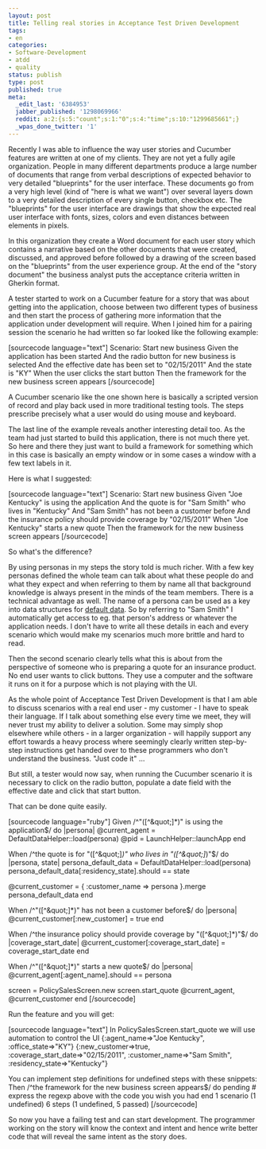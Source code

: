 ```yaml
---
layout: post
title: Telling real stories in Acceptance Test Driven Development
tags:
- en
categories:
- Software-Development
- atdd
- quality
status: publish
type: post
published: true
meta:
  _edit_last: '6384953'
  jabber_published: '1298069966'
  reddit: a:2:{s:5:"count";s:1:"0";s:4:"time";s:10:"1299685661";}
  _wpas_done_twitter: '1'
---
```

Recently I was able to influence the way user stories and Cucumber features are written at one of my clients. They are not yet a fully agile organization. People in many different departments produce a large number of documents that range from verbal descriptions of expected behavior to very detailed "blueprints" for the user interface. These documents go from a very high level (kind of "here is what we want") over several layers down to a very detailed description of every single button, checkbox etc. The "blueprints" for the user interface are drawings that show the expected real user interface with fonts, sizes, colors and even distances between elements in pixels.

In this organization they create a Word document for each user story which contains a narrative based on the other documents that were created, discussed, and approved before followed by a drawing of the screen based on the "blueprints" from the user experience group. At the end of the "story document" the business analyst puts the acceptance criteria written in Gherkin format.

A tester started to work on a Cucumber feature for a story that was about getting into the application, choose between two different types of business and then start the process of gathering more information that the application under development will require. When I joined him for a pairing session the scenario he had written so far looked like the following example:

[sourcecode language="text"]
Scenario: Start new business
	Given the application has been started
	And the radio button for new business is selected
	And the effective date has been set to &quot;02/15/2011&quot;
	And the state is &quot;KY&quot;
	When the user clicks the start button
	Then the framework for the new business screen appears
[/sourcecode]

A Cucumber scenario like the one shown here is basically a scripted version of record and play back used in more traditional testing tools. The steps prescribe precisely what a user would do using mouse and keyboard. 

The last line of the example reveals another interesting detail too. As the team had just started to build this application, there is not much there yet. So here and there they just want to build a framework for something which in this case is basically an empty window or in some cases a window with a few text labels in it.

Here is what I suggested:

[sourcecode language="text"]
Scenario: Start new business
	Given &quot;Joe Kentucky&quot; is using the application
	And the quote is for &quot;Sam Smith&quot; who lives in &quot;Kentucky&quot;
	And &quot;Sam Smith&quot; has not been a customer before
	And the insurance policy should provide coverage by &quot;02/15/2011&quot;
	When &quot;Joe Kentucky&quot; starts a new quote
	Then the framework for the new business screen appears
[/sourcecode]

So what's the difference?

By using personas in my steps the story told is much richer. With a few key personas defined the whole team can talk about what these people do and what they expect and when referring to them by name all that background knowledge is always present in the minds of the team members. There is a technical advantage as well. The name of a persona can be used as a key into data structures for <a href="http://www.cheezyworld.com/2010/11/21/ui-tests-default-dat/">default data</a>. So by referring to "Sam Smith" I automatically get access to eg. that person's address or whatever the application needs. I don't have to write all these details in each and every scenario which would make my scenarios much more brittle and hard to read.

Then the second scenario clearly tells what this is about from the perspective of someone who is preparing a quote for an insurance product. No end user wants to click buttons. They use a computer and the software it runs on it for a purpose which is not playing with the UI.

As the whole point of Acceptance Test Driven Development is that I am able to discuss scenarios with a real end user - my customer - I have to speak their language. If I talk about something else every time we meet, they will never trust my ability to deliver a solution. Some may simply shop elsewhere while others - in a larger organization - will happily support any effort towards a heavy process where seemingly clearly written step-by-step instructions get handed over to these programmers who don't understand the business. "Just code it" ...

But still, a tester would now say, when running the Cucumber scenario it is necessary to click on the radio button, populate a date field with the effective date and click that start button.

That can be done quite easily.

[sourcecode language="ruby"]
Given /^&quot;([^\&quot;]*)&quot; is using the application$/ do |persona|
  @current_agent = DefaultDataHelper::load(persona)
  @pid = LaunchHelper::launchApp
end

When /^the quote is for &quot;([^\&quot;]*)&quot; who lives in &quot;([^\&quot;]*)&quot;$/ do |persona, state|
  persona_default_data = DefaultDataHelper::load(persona)
  persona_default_data[:residency_state].should == state

  @current_customer  = { :customer_name =&gt; persona }.merge persona_default_data
end

When /^&quot;([^\&quot;]*)&quot; has not been a customer before$/ do |persona|
  @current_customer[:new_customer] = true
end

When /^the insurance policy should provide coverage by &quot;([^\&quot;]*)&quot;$/ do |coverage_start_date|
  @current_customer[:coverage_start_date] = coverage_start_date
end

When /^&quot;([^\&quot;]*)&quot; starts a new quote$/ do |persona|
  @current_agent[:agent_name].should == persona

  screen = PolicySalesScreen.new
  screen.start_quote @current_agent, @current_customer
end
[/sourcecode]

Run the feature and you will get:

[sourcecode language="text"]
In PolicySalesScreen.start_quote we will use automation to control the UI
{:agent_name=&gt;&quot;Joe Kentucky&quot;, :office_state=&gt;&quot;KY&quot;}
{:new_customer=&gt;true, :coverage_start_date=&gt;&quot;02/15/2011&quot;, :customer_name=&gt;&quot;Sam Smith&quot;, :residency_state=&gt;&quot;Kentucky&quot;}
 
You can implement step definitions for undefined steps with these snippets:
Then /^the framework for the new business screen appears$/ do
  pending # express the regexp above with the code you wish you had
end
1 scenario (1 undefined)
6 steps (1 undefined, 5 passed)
[/sourcecode]

So now you have a failing test and can start development. The programmer working on the story will know the context and intent and hence write better code that will reveal the same intent as the story does.
